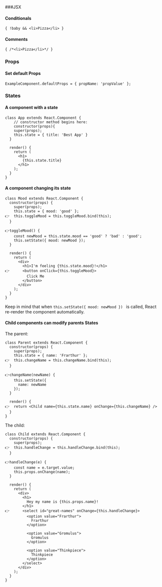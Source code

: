 ###JSX

#### Conditionals
```
{ !baby && <li>Pizza</li> }
```

#### Comments
```
{ /*<li>Pizza</li>*/ }
```

### Props

#### Set default Props
```
ExampleComponent.defaultProps = { propName: 'propValue' };
```

### States

#### A component with a state
```
class App extends React.Component {
	// constructor method begins here:
	constructor(props){
    super(props);
    this.state = { title: 'Best App' }
  }

  render() {
    return (
      <h1>
        {this.state.title}
      </h1>
    );
  }
}
```

#### A component changing its state

```
class Mood extends React.Component {
  constructor(props) {
    super(props);
    this.state = { mood: 'good' };
👉  this.toggleMood = this.toggleMood.bind(this);
  }

👉toggleMood() {
    const newMood = this.state.mood == 'good' ? 'bad' : 'good';
    this.setState({ mood: newMood });
  }

  render() {
    return (
      <div>
        <h1>I'm feeling {this.state.mood}!</h1>
👉      <button onClick={this.toggleMood}>
          Click Me
        </button>
      </div>
    );
  }
}
```
Keep in mind that when `this.setState({ mood: newMood }) ` is called, React re-render the component automatically.

#### Child components can modify parents States
The parent:
```
class Parent extends React.Component {
  constructor(props) {
    super(props);
    this.state = { name: 'Frarthur' };
👉  this.changeName = this.changeName.bind(this);
  }

👉changeName(newName) {
    this.setState({
      name: newName
    });
  }

  render() {
👉  return <Child name={this.state.name} onChange={this.changeName} />
  }
}
```

The child:

```
class Child extends React.Component {
  constructor(props) {
    super(props);
👉  this.handleChange = this.handleChange.bind(this);
  }

👉handleChange(e) {
    const name = e.target.value;
    this.props.onChange(name);
  }

  render() {
    return (
      <div>
        <h1>
          Hey my name is {this.props.name}!
        </h1>
👉      <select id="great-names" onChange={this.handleChange}>
          <option value="Frarthur">
            Frarthur
          </option>

          <option value="Gromulus">
            Gromulus
          </option>

          <option value="Thinkpiece">
            Thinkpiece
          </option>
        </select>
      </div>
    );
  }
}
```
